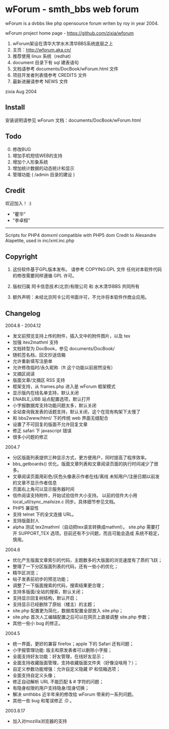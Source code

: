 # wForum - smth_bbs web forum
wForum is a dvbbs like php opensource forum writen by roy in year 2004.

wForum project home page - https://github.com/zixia/wforum

1. wForum架设在清华大学水木清华BBS系统底层之上
2. 主页：http://wforum.aka.cn/
3. 推荐使用 linux 系统（redhat)
4. document 目录下有 sql 建表语句
5. 文档请参考 documents/DocBook/wForum.html 文件
6. 项目开发者列表情参考 CREDITS 文件
7. 最新进展请参考 NEWS 文件

zixia Aug 2004

## Install

安装说明请参见 wForum 文档：documents/DocBook/wForum.html

## Todo

0. 修改BUG
1. 增加手机短信WEB的支持
2. 增加个人形象系统
3. 增加统计数据的动态统计和显示
4. 管理功能 ( /admin 目录的建设 )

## Credit

欢迎加入！ :)

- "瞿华" <roy at zixia.net>
- "李卓桓" <zixia at zixia.net>

----------
Scripts for PHP4 domxml compatible with PHP5 dom
Credit to Alexandre Alapetite, used in inc/xml.inc.php

## Copyright

1. 这份软件基于GPL版本发布。
   请参考 COPYING.GPL 文件
   任何对本软件代码的修改需要同样遵循 GPL 许可。

2. 版权归属 阿卡信息技术(北京)有限公司 和 水木清华BBS 共同所有

3. 额外声明：未经北京阿卡公司书面许可，不允许将本软件作商业应用。


## Changelog

2004.8 - 2004.12

- 发文前预览支持上传的附件，插入文中的附件图片，以及 tex
- 加强 itex2mathml 支持
- 文档转型为 DocBook，参见 documents/DocBook/
- 随机签名档，回文抄送信箱
- 允许重新填写注册单
- 允许修改临时/永久昵称（ft 这个功能以前居然没有）
- 文摘区阅读
- 版面文章/文摘区 RSS 支持
- 框架支持，从 frames.php 进入是 wForum 框架模式
- 显示版内在线名单支持，默认关闭
- ENABLE_UBB 站点配置选项，默认打开
- 小字报数据库支持功能问题太多，默认关闭
- 全站查询我发表的话题支持，默认关闭，这个在现有构架下太慢了
- 和 bbs2www/html/ 下的传统 web 界面无缝配合
- 设置了不可回复的版面不允许回复文章
- 修正 safari 下 javascript 错误
- 很多小问题的修正


2004.7

- 分区版面列表提供三种显示方式，更方便用户，同时提高了程序效率。
- bbs_getboards() 优化。版面文章列表和文章阅读页面的执行时间减少了很多。
- 文章阅读页面用彩色/灰色头像表示作者在线/离线
   未知用户/注册日期以前发的文章不显示作者信息
- 页面右上角可以显示服务器时间
- 信件阅读支持附件，开始试验信件大小支持。
        以前的信件大小用 local_utl/sync_mailsize.c 同步。具体细节参见文档。
- PHP5 兼容性
- 支持 telnet 下的全文连接 URL。
- 支持版面封人
- alpha 测试 tex2mathml（自动把tex语言转换成mathml）。
        site.php 需要打开 SUPPORT_TEX 选项。目前还有不少问题，而且可能会造成
        系统不稳定，慎用。

2004.6

- 优化产生版面文章索引的代码，主题数多的大版面的浏览速度有了质的飞跃；
- 整理了一下分区版面列表的代码，还有一些小的优化；
- 精华区浏览；
- 帖子发表前初步的预览功能；
- 调整了一下版面搜索的代码，搜索结果更合理；
- 支持多版面/全站的搜索，默认关闭；
- 支持显示回复树结构，默认开启；
- 支持显示已经删除了原帖（楼主）的主题；
- site.php 配置更为简化，数据库配置全部放入 site.php；
- site.php 首次人工编辑配置之后可以在网页上直接调整 site.php 参数；
- 其他一些小 bug 的修正。

2004.5

- 统一界面，更好的兼容 firefox；apple 下的 Safari 还有问题；
- 小字报管理功能: 版主和原发表者可以删除小字报；
- 全面支持好友功能：好友管理，在线好友显示；
- 全面支持收藏版面管理，支持收藏版面文件夹（好像没啥用？）；
- 自定义参数功能增强：允许自定义隐藏 IP 和信箱选项；
- 全面支持自定义头像；
- 修正自动解析 URL 不能匹配 & # 字符的问题；
- 有隐身权限的用户支持隐身/现身切换；
- 解决 smthbbs 近半年来的修改给 wForum 带来的一系列问题。
- 其他一些 bug 和笔误修正 :D 。

2003.8.17

- 加入对mozilla浏览器的支持
